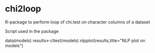 # chi2loop
R-package to perform loop of chi.test on character columns of a dataset 

Script used in the package

data(models)
results<-cltest(models)
nlpplot(results,title="NLP plot on models")


